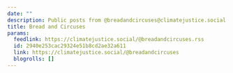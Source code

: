 ```yaml
---
date: ""
description: Public posts from @breadandcircuses@climatejustice.social
title: Bread and Circuses
params:
  feedlink: https://climatejustice.social/@breadandcircuses.rss
  id: 2940e253cac29324e51b8cd2ae32a611
  link: https://climatejustice.social/@breadandcircuses
  blogrolls: []
---
```

